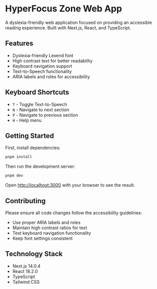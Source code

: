 # HyperFocus Zone Web App

A dyslexia-friendly web application focused on providing an accessible reading experience. Built with Next.js, React, and TypeScript.

## Features

- Dyslexia-friendly Lexend font
- High contrast text for better readability
- Keyboard navigation support
- Text-to-Speech functionality
- ARIA labels and roles for accessibility

## Keyboard Shortcuts

- `T` - Toggle Text-to-Speech
- `N` - Navigate to next section
- `P` - Navigate to previous section 
- `H` - Help menu

## Getting Started

First, install dependencies:

```bash
pnpm install
```

Then run the development server:

```bash
pnpm dev
```

Open [http://localhost:3000](http://localhost:3000) with your browser to see the result.

## Contributing

Please ensure all code changes follow the accessibility guidelines:

- Use proper ARIA labels and roles
- Maintain high contrast ratios for text
- Test keyboard navigation functionality
- Keep font settings consistent

## Technology Stack

- Next.js 14.0.4
- React 18.2.0 
- TypeScript
- Tailwind CSS
